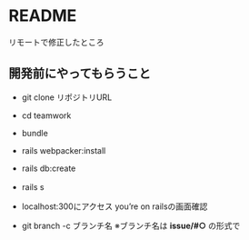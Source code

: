 # README

リモートで修正したところ

## 開発前にやってもらうこと

- git clone リポジトリURL

- cd teamwork

- bundle

- rails webpacker:install

- rails db:create

- rails s　

- localhost:300にアクセス
you’re on railsの画面確認

- git branch -c ブランチ名
  ※ブランチ名は **issue/#○** の形式で
